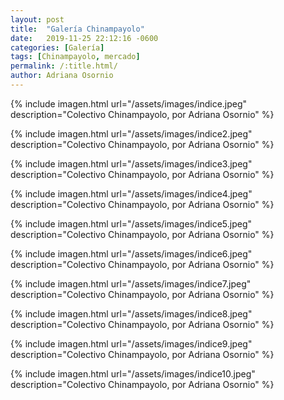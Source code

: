 ```yaml
---
layout: post
title:  "Galería Chinampayolo"
date:   2019-11-25 22:12:16 -0600
categories: [Galería]
tags: [Chinampayolo, mercado]
permalink: /:title.html/
author: Adriana Osornio
---
```


{% include imagen.html url="/assets/images/indice.jpeg" description="Colectivo Chinampayolo, por Adriana Osornio" %}

{% include imagen.html url="/assets/images/indice2.jpeg" description="Colectivo Chinampayolo, por Adriana Osornio" %}

{% include imagen.html url="/assets/images/indice3.jpeg" description="Colectivo Chinampayolo, por Adriana Osornio" %}

{% include imagen.html url="/assets/images/indice4.jpeg" description="Colectivo Chinampayolo, por Adriana Osornio" %}

{% include imagen.html url="/assets/images/indice5.jpeg" description="Colectivo Chinampayolo, por Adriana Osornio" %}

{% include imagen.html url="/assets/images/indice6.jpeg" description="Colectivo Chinampayolo, por Adriana Osornio" %}

{% include imagen.html url="/assets/images/indice7.jpeg" description="Colectivo Chinampayolo, por Adriana Osornio" %}

{% include imagen.html url="/assets/images/indice8.jpeg" description="Colectivo Chinampayolo, por Adriana Osornio" %}

{% include imagen.html url="/assets/images/indice9.jpeg" description="Colectivo Chinampayolo, por Adriana Osornio" %}

{% include imagen.html url="/assets/images/indice10.jpeg" description="Colectivo Chinampayolo, por Adriana Osornio" %}
